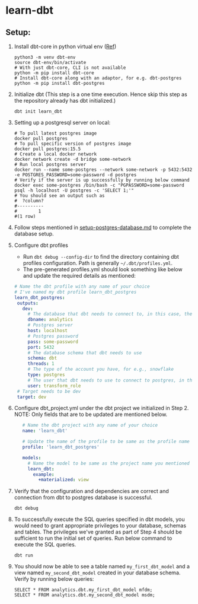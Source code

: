 # learn-dbt

## Setup:

1. Install dbt-core in python virtual env ([Ref](https://docs.getdbt.com/docs/core/pip-install))

   ```shell
   python3 -m venv dbt-env
   source dbt-env/bin/activate
   # With just dbt-core, CLI is not available
   python -m pip install dbt-core
   # Install dbt-core along with an adaptor, for e.g. dbt-postgres
   python -m pip install dbt-postgres
   ```

2. Initialize dbt (This step is a one time execution. Hence skip this step as the repository already has dbt
   initialized.)

    ```shell
    dbt init learn_dbt
    ```

3. Setting up a postgresql server on local:

    ```shell
    # To pull latest postgres image
    docker pull postgres
    # To pull specific version of postgres image
    docker pull postgres:15.5
    # Create a local docker network
    docker network create -d bridge some-network
    # Run local postgres server
    docker run --name some-postgres --network some-network -p 5432:5432 -e POSTGRES_PASSWORD=some-password -d postgres
    # Verify if the server is up successfully by running below command
    docker exec some-postgres /bin/bash -c "PGPASSWORD=some-password psql -h localhost -U postgres -c 'SELECT 1;'"
    # You should see an output such as
    #  ?column?
    #----------
    #        1
    #(1 row)
    ```

4. Follow steps mentioned in [setup-postgres-database.md](docs/setup-postgres-database.md) to complete the database setup.

5. Configure dbt profiles
    - Run `dbt debug --config-dir` to find the directory containing dbt profiles configuration. Path is
      generally `~/.dbt/profiles.yml`.
    - The pre-generated profiles.yml should look something like below and update the required details as mentioned:

   ```yaml
   # Name the dbt profile with any name of your choice
   # I've named my dbt profile learn_dbt_postgres
   learn_dbt_postgres:
    outputs:
      dev:
        # The database that dbt needs to connect to, in this case, the database that we created in the previous step
        dbname: analytics
        # Postgres server
        host: localhost
        # Postgres password
        pass: some-password
        port: 5432
        # The database schema that dbt needs to use
        schema: dbt
        threads: 1
        # The type of the account you have, for e.g., snowflake
        type: postgres
        # The user that dbt needs to use to connect to postgres, in this case, the user that we created in previous step
        user: transform_role
    # Target needs to be dev
    target: dev
   ```

6. Configure dbt_project.yml under the dbt project we initialized in Step 2. NOTE: Only fields that are to be updated
   are mentioned below.

   ```yaml
      # Name the dbt project with any name of your choice
      name: 'learn_dbt'

      # Update the name of the profile to be same as the profile name we mentioned in `~/.dbt/profiles.yml`
      profile: 'learn_dbt_postgres'

      models:
        # Name the model to be same as the project name you mentioned above
        learn_dbt:
          example:
            +materialized: view
   ```

7. Verify that the configuration and dependencies are correct and connection from dbt to postgres database is
   successful.

   ```shell
   dbt debug
   ```

8. To successfully execute the SQL queries specified in dbt models, you would need to grant appropriate privileges to
   your database, schemas and tables. The privileges we've granted as part of Step 4 should be sufficient to run the
   initial set of queries. Run below command to execute the SQL queries.

   ```shell
   dbt run
   ```

9. You should now be able to see a table named `my_first_dbt_model` and a view named `my_second_dbt_model` created in
   your database schema. Verify by running below queries:

   ```psql
   SELECT * FROM analytics.dbt.my_first_dbt_model mfdm;
   SELECT * FROM analytics.dbt.my_second_dbt_model msdm;
   ```
